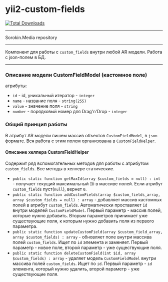 # yii2-custom-fields

[![Total Downloads](https://img.shields.io/packagist/dt/sorokinmedia/yii2-custom-fields.svg)](https://packagist.org/packages/sorokinmedia/yii2-custom-fields)

***
Sorokin.Media repository
***

Компонент для работы с `custom_fields` внутри любой AR модели. Работа с json-полем в БД.

***
### Описание модели CustomFieldModel (кастомное поле)
атрибуты:
+ `id` - id, уникальный итератор - `integer`
+ `name` - название поля - `string(255)`
+ `value` - значение поля - `string`
+ `number` - порядковый номер для Drag'n'Drop - `integer`

### Общий принцип работы
В атрибут AR модели пишем массив объектов `CustomFieldModel`, в `json` формате. Вся работа с этим полем организована в `CustomFieldHelper`.

#### Описание хелпера CustomFieldHelper

Содержит ряд вспомогательных методов для работы с атрибутом `custom_fields`. Все методы в хелпере статические.

+ `public static function getMaxId(array $custom_fields = null) : int` - получает текущий максимальный `ID` в массиве полей. Если атрибут `custom_fields` пуст(`null`), вернет `0`.
+ `public static function addCustomFields(array $custom_fields_array, array $custom_fields = null) : array` - добавляет массив кастомных полей в атрибут `custom_fields`. Автоматически проставляет `id` внутри моделей `CustomFieldModel`. Первый параметр - массив полей, которые нужно добавить. Вторым параметров принимает уже существующие поля, к которым нужно добавить поля из первого параметра.
+ `public static function updateCustomField(array $custom_field_array, array $custom_fields) : array` - обновляет поле внутри массива полей `custom_fields`. Ищет по `id` элемента и заменяет. Первый параметр - новое поле, второй параметр - уже существующие поля.
+ `public static function deleteCustomField(int $id, array $custom_fields) : array` - удаляет модель `CustomFieldModel` внутри массива полей `custom_fields`. Ищет по `id`. Первый параметр - `id` элемента, который нужно удалить, второй параметр - уже существующие поля.
